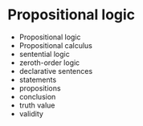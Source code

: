 # Propositional logic

- Propositional logic
- Propositional calculus
- sentential logic
- zeroth-order logic
- declarative sentences
- statements
- propositions
- conclusion
- truth value
- validity
